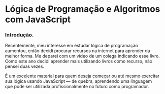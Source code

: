 # Lógica de Programação e Algoritmos com JavaScript

### Introdução.
Recentemente, meu interesse em estudar lógica de programação aumentou, então decidi procurar recursos na internet para aprender da melhor forma. Me deparei com um vídeo de um colega indicando esse livro. Como este ano decidi aprender mais utilizando livros como recurso, não pensei duas vezes.

É um excelente material para quem deseja começar ou até mesmo exercitar sua lógica usando JavaScript — de quebra, aprendendo uma linguagem que pode ser utilizada profissionalmente no futuro como programador.

